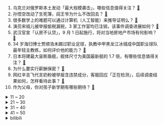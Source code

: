 1. 乌克兰对俄罗斯本土发动「最大规模袭击」，哪些信息值得关注？ [:link:](https://www.zhihu.com/question/620005899)
2. 孙悟空改动了生死簿，阎王爷为什么不改回去？ [:link:](https://www.zhihu.com/question/619608490)
3. 很多数学上的难题可以通过计算机（人工智能）来推导证明么？ [:link:](https://www.zhihu.com/question/352479896)
4. 演员宋祖儿被举报偷税漏税，3 家工作室均已注销，该事件调查进展如何？ [:link:](https://www.zhihu.com/question/619970066)
5. 武汉官宣「认房不认贷」，9 月 1 日起施行，将对当地房地产市场有何影响？ [:link:](https://www.zhihu.com/question/620004390)
6. 34 岁海归博士贾顺浩未踢过职业足球，执教中甲黑龙江冰城成中国职业球队最年轻主教练，如何评价他的能力？ [:link:](https://www.zhihu.com/question/619973150)
7. 日本将建最大宙斯盾舰，舰体尺寸为美国最新舰的 1.7 倍，有哪些信息值得关注？ [:link:](https://www.zhihu.com/question/620018084)
8. 为什么要实行薪酬保密？ [:link:](https://www.zhihu.com/question/28079407)
9. 网红辛吉飞代言奶粉被举报含违禁成分，客服回应「正在检测」，后续调查结果如何，怎样看待此事？ [:link:](https://www.zhihu.com/question/619498725)
10. 作为父母，你对孩子新学期有哪些期待？ [:link:](https://www.zhihu.com/question/619507713)
<details>
<summary>11 ~ 20</summary>

11. 对于房地产市场当下形势，万科郁亮称「目前市场已经跌过头，希望政策能尽快落实到位」，如何看待这一观点？ [:link:](https://www.zhihu.com/question/619973288)
12. 大学女教师未经批准擅自离境失联，校方解除其聘用合同并终止人事关系，具体情况如何？如何看待此事？ [:link:](https://www.zhihu.com/question/619810572)
13. 江歌妈妈诉网暴者侮辱诽谤案二审维持原判，被告人获刑二年三个月，哪些信息值得关注？ [:link:](https://www.zhihu.com/question/620006977)
14. 两部门发文，降低存量首套住房贷款利率，可申请置换贷款、可协商变更合同约定利率水平，将产生哪些影响？ [:link:](https://www.zhihu.com/question/620032651)
15. 孩子开学后，工作繁忙的你是如何分配工作与陪伴孩子的时间？有哪些经验分享？ [:link:](https://www.zhihu.com/question/619272403)
16. 如何评价《鹊刀门传奇》大结局，你满意吗？ [:link:](https://www.zhihu.com/question/619868123)
17. 汉朝为什么无法创造出如同希腊罗马那样的精美写实艺术？ [:link:](https://www.zhihu.com/question/613192578)
18. 《英雄联盟》百裂冥犬是不是设计的很失败？ [:link:](https://www.zhihu.com/question/619518778)
19. 社恐的本质是什么？ [:link:](https://www.zhihu.com/question/359104641)
20. 如何看待当下燃气热水器的更新迭代，与传统燃热对比，新型燃气热水器有哪些进步与优势？ [:link:](https://www.zhihu.com/question/617546632)
</details>
<details>
<summary>21 ~ 30</summary>

21. 研究生实习后说「感觉打工人才是最惨的，一上班感觉精气都被吸光」你怎么看？ [:link:](https://www.zhihu.com/question/619499566)
22. 赵本山新剧《鹊刀门传奇》能否复制《乡村爱情》《马大帅》等作品的成功？ [:link:](https://www.zhihu.com/question/618550519)
23. 在算法持续入侵生活的时代，我们如何保持个体独立思考的能力？ [:link:](https://www.zhihu.com/question/619156501)
24. 鬼吹灯电影《罗布泊幽陵》上线，罗布泊为什么被人们称作“死亡之海”？ [:link:](https://www.zhihu.com/question/619959484)
25. 准女大学生适合买什么电脑? [:link:](https://www.zhihu.com/question/605650430)
26. 「确诊式文学」走红，网友们纷纷自我诊断，主动对号入座，如何看待此现象？你的精神状态可被确诊为哪个角色？ [:link:](https://www.zhihu.com/question/619101986)
27. 2023年男篮世界杯，中国89：107波多黎各，小组赛三连败，三战净负80分，如何评价中国队的表现？ [:link:](https://www.zhihu.com/question/619888830)
28. 索尼宣布 9 月 6 日起 PlayStation Plus 全系涨价，如何看待企业此举？ [:link:](https://www.zhihu.com/question/619962283)
29. 天津大爷集体跳水火出圈，海河多地成网红打卡景点，专家建议积极引导大爷跳水行为，如何看待这种现象？ [:link:](https://www.zhihu.com/question/619955808)
30. 大学开学，有哪些必备的装备？有哪些宿舍神器推荐？ [:link:](https://www.zhihu.com/question/619680866)
</details>
<details>
<summary>31 ~ 40</summary>

31. 像素风回合制独立游戏《星之海》上线，你有哪些评价？ [:link:](https://www.zhihu.com/question/619658276)
32. 百度文心一言宣布向全社会开放，同时还有全新重构的 AI 原生应用，哪些信息值得关注? 实际体验如何？ [:link:](https://www.zhihu.com/question/619921556)
33. 9 月 1 日起多家银行再下调存款利率，调降幅度 10-25 个基点，如何看待此举？将带来哪些影响？ [:link:](https://www.zhihu.com/question/619957707)
34. 对于《崩坏：星穹铁道》中塑造的「龙」形象，你觉得水平如何？ [:link:](https://www.zhihu.com/question/619674757)
35. 在上海，「职业骗薪」者不下百人，其中「佼佼者」同时供职 16 家公司，三年买别墅，如何从法律角度解读？ [:link:](https://www.zhihu.com/question/619966313)
36. 2023 年中国科学院院士增选有效候选人名单公布，有何新变化，又有哪些你了解的候选人？ [:link:](https://www.zhihu.com/question/619964258)
37. 中国 8 月官方制造业 PMI 49.7，比上月上升 0.4 个百分点，这一数据说明了什么？ [:link:](https://www.zhihu.com/question/619961546)
38. 价格暴涨 4000%，还供不应求，今夏椰子水为何迎来「爆发式」增长 ？椰子水作为运动饮料有什么功效？ [:link:](https://www.zhihu.com/question/619955958)
39. 可以给我推荐一个你最近在追的剧吗？ [:link:](https://www.zhihu.com/question/611441399)
40. 和同事相处最忌讳的是什么？ [:link:](https://www.zhihu.com/question/294492493)
</details>
<details>
<summary>41 ~ 50</summary>

41. 5岁孩子超迷地铁，每周末都要父母陪坐地铁一整天，企图坐遍全上海，你会支持他吗？ [:link:](https://www.zhihu.com/question/484372748)
42. 今年第 9 号台风「苏拉」逐渐向广东东部到福建南部一带沿海靠近，会登陆还是近海擦过，未来走向如何？ [:link:](https://www.zhihu.com/question/619966521)
43. 哪些精致小物件，可以打造办公室里的生活美学？ [:link:](https://www.zhihu.com/question/614477567)
44. 怎样来形容爱? [:link:](https://www.zhihu.com/question/615635016)
45. 代替领导开会，需要做哪些准备？ [:link:](https://www.zhihu.com/question/619010677)
46. 25岁应该开始抗老吗，你认为最有效的抗老方法是什么？ [:link:](https://www.zhihu.com/question/614702980)
47. 台风「苏拉、海葵」逼近，「苏拉」或于 9 月 1 日下午至夜间在广东沿海登陆，如何做好防范措施？ [:link:](https://www.zhihu.com/question/620012255)
48. 如何评价《海贼王真人版》？ [:link:](https://www.zhihu.com/question/619874766)
49. 有什么手机能用八年以上？ [:link:](https://www.zhihu.com/question/619041370)
50. 河北邢台一村庄叫“东镇镇西镇西”似绕口令，我国还有哪些有趣的地名？ [:link:](https://www.zhihu.com/question/619718438)
</details><details>
<summary>bilibili</summary>

</details>